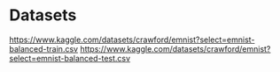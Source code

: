 # Datasets
https://www.kaggle.com/datasets/crawford/emnist?select=emnist-balanced-train.csv
https://www.kaggle.com/datasets/crawford/emnist?select=emnist-balanced-test.csv
